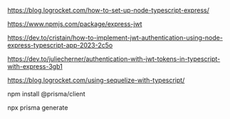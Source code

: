 https://blog.logrocket.com/how-to-set-up-node-typescript-express/

https://www.npmjs.com/package/express-jwt

https://dev.to/cristain/how-to-implement-jwt-authentication-using-node-express-typescript-app-2023-2c5o

https://dev.to/juliecherner/authentication-with-jwt-tokens-in-typescript-with-express-3gb1

https://blog.logrocket.com/using-sequelize-with-typescript/

npm install @prisma/client

npx prisma generate